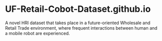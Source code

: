 # UF-Retail-Cobot-Dataset.github.io
A novel HRI dataset that takes place in a future-oriented Wholesale and Retail Trade environment, where frequent interactions between human and a mobile robot are experienced.
